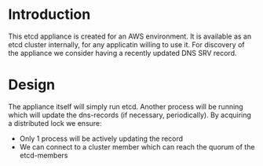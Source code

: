 Introduction
============
This etcd appliance is created for an AWS environment. It is available as an etcd cluster internally, for any applicatin willing to use it. For discovery of the appliance we consider having a recently updated DNS SRV record.

Design
======
The appliance itself will simply run etcd. Another process will be running which will update the dns-records (if necessary, periodically). By acquiring a distributed lock we ensure:
- Only 1 process will be actively updating the record
- We can connect to a cluster member which can reach the quorum of the etcd-members

